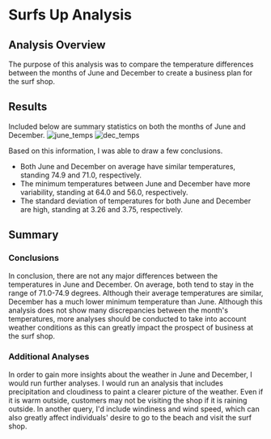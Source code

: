 # Surfs Up Analysis

## Analysis Overview
The purpose of this analysis was to compare the temperature differences between the months of June and December to create a business plan for the surf shop. 

## Results
Included below are summary statistics on both the months of June and December. 
![june_temps](https://user-images.githubusercontent.com/101145419/170918570-15014f9d-edb9-4d2e-ab67-c1c0579bfefd.png)
![dec_temps](https://user-images.githubusercontent.com/101145419/170918590-88c51c3b-3798-413c-b612-b5250de1ce98.png)

Based on this information, I was able to draw a few conclusions.
- Both June and December on average have similar temperatures, standing 74.9 and 71.0, respectively.
- The minimum temperatures between June and December have more variability, standing at 64.0 and 56.0, respectively.
- The standard deviation of temperatures for both June and December are high, standing at 3.26 and 3.75, respectively. 

## Summary
### Conclusions
In conclusion, there are not any major differences between the temperatures in June and December. On average, both tend to stay in the range of 71.0-74.9 degrees. Although their average temperatures are similar, December has a much lower minimum temperature than June. Although this analysis does not show many discrepancies between the month's temperatures, more analyses should be conducted to take into account weather conditions as this can greatly impact the prospect of business at the surf shop.

### Additional Analyses
In order to gain more insights about the weather in June and December, I would run further analyses. I would run an analysis that includes precipitation and cloudiness to paint a clearer picture of the weather. Even if it is warm outside, customers may not be visiting the shop if it is raining outside. In another query, I'd include windiness and wind speed, which can also greatly affect individuals' desire to go to the beach and visit the surf shop. 
